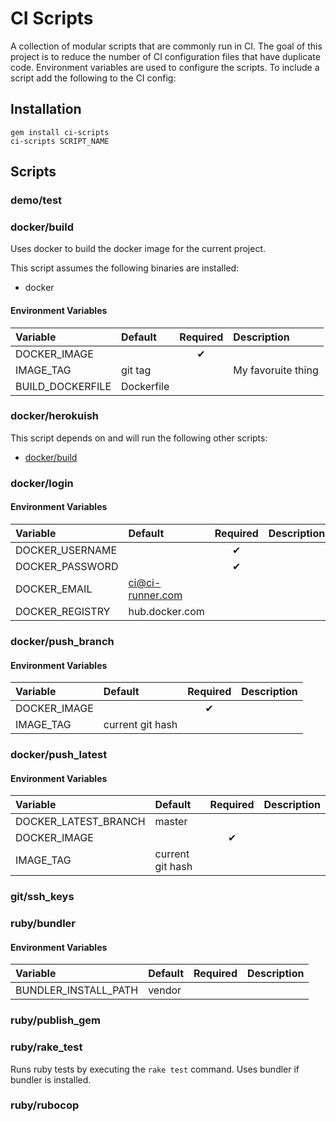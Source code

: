# CI Scripts

A collection of modular scripts that are commonly run in CI. The goal of this project is to reduce the number of CI configuration files that have duplicate code. Environment variables are used to configure the scripts. To include a script add the following to the CI config:

## Installation
```
gem install ci-scripts
ci-scripts SCRIPT_NAME
```

## Scripts

### demo/test



### docker/build
Uses docker to build the docker image for the current project.

This script assumes the following binaries are installed:
- docker

#### Environment Variables

| Variable | Default | Required | Description |
|:---|:---|:---:|:---|
| DOCKER_IMAGE |  | ✔ | |
| IMAGE_TAG | git tag |  | My favoruite thing|
| BUILD_DOCKERFILE | Dockerfile |  | |

### docker/herokuish


This script depends on and will run the following other scripts:
- [docker/build](#docker/build)

### docker/login



#### Environment Variables

| Variable | Default | Required | Description |
|:---|:---|:---:|:---|
| DOCKER_USERNAME |  | ✔ | |
| DOCKER_PASSWORD |  | ✔ | |
| DOCKER_EMAIL | ci@ci-runner.com |  | |
| DOCKER_REGISTRY | hub.docker.com |  | |

### docker/push_branch



#### Environment Variables

| Variable | Default | Required | Description |
|:---|:---|:---:|:---|
| DOCKER_IMAGE |  | ✔ | |
| IMAGE_TAG | current git hash |  | |

### docker/push_latest



#### Environment Variables

| Variable | Default | Required | Description |
|:---|:---|:---:|:---|
| DOCKER_LATEST_BRANCH | master |  | |
| DOCKER_IMAGE |  | ✔ | |
| IMAGE_TAG | current git hash |  | |

### git/ssh_keys



### ruby/bundler



#### Environment Variables

| Variable | Default | Required | Description |
|:---|:---|:---:|:---|
| BUNDLER_INSTALL_PATH | vendor |  | |

### ruby/publish_gem



### ruby/rake_test
Runs ruby tests by executing the `rake test` command. Uses bundler if bundler is installed.


### ruby/rubocop



